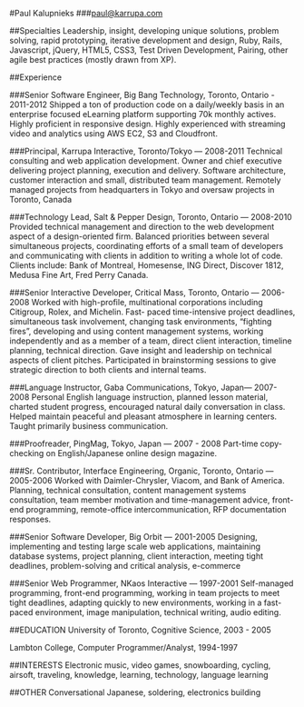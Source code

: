 #Paul Kalupnieks
###paul@karrupa.com

##Specialties
Leadership, insight, developing unique solutions, problem solving, rapid prototyping, iterative development and design, Ruby, Rails, Javascript, jQuery, HTML5, CSS3, Test Driven Development, Pairing, other agile best practices (mostly drawn from XP).

##Experience

###Senior Software Engineer, Big Bang Technology, Toronto, Ontario - 2011-2012
Shipped a ton of production code on a daily/weekly basis in an enterprise focused eLearning platform supporting 70k monthly actives. Highly proficient in responsive design. Highly experienced with streaming video and analytics using AWS EC2, S3 and Cloudfront.

###Principal, Karrupa Interactive, Toronto/Tokyo — 2008-2011
Technical consulting and web application development. Owner and chief executive delivering project planning, execution and delivery. Software architecture, customer interaction and small, distributed team management. Remotely managed projects from headquarters in Tokyo and oversaw projects in Toronto, Canada

###Technology Lead, Salt & Pepper Design, Toronto, Ontario — 2008-2010
Provided technical management and direction to the web development aspect of a design-oriented firm. Balanced priorities between several simultaneous projects, coordinating efforts of a small team of developers and communicating with clients in addition to writing a whole lot of code. Clients include: Bank of Montreal, Homesense, ING Direct, Discover 1812, Medusa Fine Art, Fred Perry Canada.

###Senior Interactive Developer, Critical Mass, Toronto, Ontario — 2006-2008
Worked with high-profile, multinational corporations including Citigroup, Rolex, and Michelin. Fast- paced time-intensive project deadlines, simultaneous task involvement, changing task environments, “fighting fires”, developing and using content management systems, working independently and as a member of a team, direct client interaction, timeline planning, technical direction. Gave insight and leadership on technical aspects of client pitches. Participated in brainstorming sessions to give strategic direction to both clients and internal teams.

###Language Instructor, Gaba Communications, Tokyo, Japan— 2007-2008
Personal English language instruction, planned lesson material, charted student progress, encouraged natural daily conversation in class. Helped maintain peaceful and pleasant atmosphere in learning centers. Taught primarily business communication.

###Proofreader, PingMag, Tokyo, Japan — 2007 - 2008
Part-time copy-checking on English/Japanese online design magazine.

###Sr. Contributor, Interface Engineering, Organic, Toronto, Ontario — 2005-2006
Worked with Daimler-Chrysler, Viacom, and Bank of America. Planning, technical consultation, content management systems consultation, team member motivation and time-management advice, front-end programming, remote-office intercommunication, RFP documentation responses.

###Senior Software Developer, Big Orbit — 2001-2005
Designing, implementing and testing large scale web applications, maintaining database systems, project planning, client interaction, meeting tight deadlines, problem-solving and critical analysis, e-commerce

###Senior Web Programmer, NKaos Interactive — 1997-2001
Self-managed programming, front-end programming, working in team projects to meet tight deadlines, adapting quickly to new environments, working in a fast-paced environment, image manipulation, technical writing, audio editing.

##EDUCATION
University of Toronto, Cognitive Science, 2003 - 2005

Lambton College, Computer Programmer/Analyst, 1994-1997

##INTERESTS
Electronic music, video games, snowboarding, cycling, airsoft, traveling, knowledge, learning, technology, language learning

##OTHER
Conversational Japanese, soldering, electronics building
